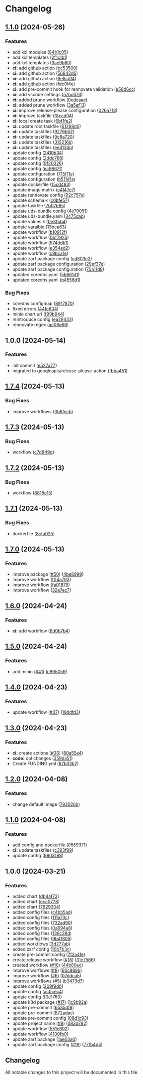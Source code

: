 # Changelog

## [1.1.0](https://github.com/beholdenkey/forge-package-k3d/compare/v1.0.0...v1.1.0) (2024-05-26)


### Features

* add kcl modules ([84b1c05](https://github.com/beholdenkey/forge-package-k3d/commit/84b1c054b998d63d0de9d5714f8878144e40299f))
* add kcl templates ([2f1c1b1](https://github.com/beholdenkey/forge-package-k3d/commit/2f1c1b174820e0ff695f8daa74813475b26d7d01))
* add kcl templates ([3ae9b60](https://github.com/beholdenkey/forge-package-k3d/commit/3ae9b608a438642fd3bab99cd9ad13aa7ea6562c))
* **ci:** add github action ([bc53500](https://github.com/beholdenkey/forge-package-k3d/commit/bc53500bc7a3903771cf24cd7ad586730c876815))
* **ci:** add github action ([56842d6](https://github.com/beholdenkey/forge-package-k3d/commit/56842d6b86c634ad3bca71ce50d5102bc0e286f3))
* **ci:** add github action ([6e8cdf4](https://github.com/beholdenkey/forge-package-k3d/commit/6e8cdf4e2dd176e73bc93b1fb25cc8b3bfd43991))
* **ci:** add github action ([fdc0f4e](https://github.com/beholdenkey/forge-package-k3d/commit/fdc0f4ec6aed14bd71e33d908b0e49c8d7833393))
* **ci:** add pre-commit hook for rennovate validation ([e56d6cc](https://github.com/beholdenkey/forge-package-k3d/commit/e56d6cc60c428d546e3bf0ac6cb3884df5054584))
* **ci:** add vscode settings ([a7bc673](https://github.com/beholdenkey/forge-package-k3d/commit/a7bc673885cb4398466b81e4f83334b7eaddb7a8))
* **ci:** added prune workflow ([0cdeaae](https://github.com/beholdenkey/forge-package-k3d/commit/0cdeaaea822c4b7751dd5415e62393819fa08fd6))
* **ci:** added prune workflow ([3a5ef13](https://github.com/beholdenkey/forge-package-k3d/commit/3a5ef13177cad75191b6acbd790c081efb764a55))
* **ci:** improve release-please configuration ([026a7f3](https://github.com/beholdenkey/forge-package-k3d/commit/026a7f31e59cf426415cf7dfeeabd0c04dc0e88e))
* **ci:** improve taskfile ([f8ccd04](https://github.com/beholdenkey/forge-package-k3d/commit/f8ccd04b2eb28bf606720665a409ec0bea99dad1))
* **ci:** local create task ([6bf1fe2](https://github.com/beholdenkey/forge-package-k3d/commit/6bf1fe2aecb00b0d1244c49761cc2f6f1024f26c))
* **ci:** update root taskfile ([61269d0](https://github.com/beholdenkey/forge-package-k3d/commit/61269d0e4467fe828fbc91203dbe90b746007e5c))
* **ci:** update taskfiles ([9276b52](https://github.com/beholdenkey/forge-package-k3d/commit/9276b52fdf1b437d3ac933531b155fc27e587fa0))
* **ci:** update taskfiles ([9c8a720](https://github.com/beholdenkey/forge-package-k3d/commit/9c8a720f2989ef6a7af68d4f03a96cad0ed7aab7))
* **ci:** update taskfiles ([313216b](https://github.com/beholdenkey/forge-package-k3d/commit/313216bda546c021722ec9be7561bcafd12eec04))
* **ci:** update taskfiles ([ee413db](https://github.com/beholdenkey/forge-package-k3d/commit/ee413db6b96e85afa702fb178fd678df1755b7ac))
* update config ([2410b34](https://github.com/beholdenkey/forge-package-k3d/commit/2410b3450d72f283a535c4c749df463b2c142fc2))
* update config ([2ddc768](https://github.com/beholdenkey/forge-package-k3d/commit/2ddc768dbaef09f4486c934cebf5a369756760f6))
* update config ([9f20326](https://github.com/beholdenkey/forge-package-k3d/commit/9f2032658d337122962b32ce9de0c92923005589))
* update config ([ec9967f](https://github.com/beholdenkey/forge-package-k3d/commit/ec9967f65b68ed4feb93499281bb88c16321c691))
* update configuration ([715f11e](https://github.com/beholdenkey/forge-package-k3d/commit/715f11e3c1b8e8bd489b8342738cb0cc9d1b45b5))
* update configuration ([b511d1a](https://github.com/beholdenkey/forge-package-k3d/commit/b511d1aa1880939090259e018aa97cc9a3807134))
* update dockerfile ([15cd483](https://github.com/beholdenkey/forge-package-k3d/commit/15cd4838a629935eb7884035e5ff7881a2eea9d6))
* update image matrix ([e4f47e7](https://github.com/beholdenkey/forge-package-k3d/commit/e4f47e717b6f4abd675e027b42bb83c8ce50a639))
* update rennovate config ([92c757e](https://github.com/beholdenkey/forge-package-k3d/commit/92c757e4bb13909051f052911ddb2d7ec6bff537))
* update schema.k ([c0bfe57](https://github.com/beholdenkey/forge-package-k3d/commit/c0bfe578fe302e65b6e17e6580e7ddae9f404e5d))
* update taskfile ([7b07b85](https://github.com/beholdenkey/forge-package-k3d/commit/7b07b85665f970cebeb0c21ea349c909b103ca31))
* update uds-bundle config ([4e79051](https://github.com/beholdenkey/forge-package-k3d/commit/4e79051cd6d5a0483f6abec902a4315bda4aa339))
* update uds-bundle.yaml ([3475dab](https://github.com/beholdenkey/forge-package-k3d/commit/3475dab43d43933d223298d8bb3ff59263544fef))
* update values.k ([0e3f5b4](https://github.com/beholdenkey/forge-package-k3d/commit/0e3f5b41643a1f0670aa4412cdd46c8bb5e888e1))
* update varaible ([13bea63](https://github.com/beholdenkey/forge-package-k3d/commit/13bea637afdd67bfd5b8339e33f425420cf38674))
* update workflow ([b10912f](https://github.com/beholdenkey/forge-package-k3d/commit/b10912ffce99599f60a41a8b98075fe332607cf9))
* update workflow ([0bf7925](https://github.com/beholdenkey/forge-package-k3d/commit/0bf79254ead1c34bf31b415197c00f0f86f1b3ad))
* update workflow ([574ddb1](https://github.com/beholdenkey/forge-package-k3d/commit/574ddb13751a0192e1c43bc394a5b1c6c052c795))
* update workflow ([e354ed2](https://github.com/beholdenkey/forge-package-k3d/commit/e354ed267ff5fd88d845dc37837d1fecde95921c))
* update workflow ([c9bca1e](https://github.com/beholdenkey/forge-package-k3d/commit/c9bca1e19e3bdd629adb9723079944f794d3e20a))
* update zarf package config ([cd803e2](https://github.com/beholdenkey/forge-package-k3d/commit/cd803e27404f3d9a13f6a9a50684be6b0e63d2dd))
* update zarf package configuration ([29ef37e](https://github.com/beholdenkey/forge-package-k3d/commit/29ef37ee1b9b8ee52ed6c2bd81ae5a88289e183c))
* update zarf package configuration ([70a11d8](https://github.com/beholdenkey/forge-package-k3d/commit/70a11d8cdd891243b2d7b9c3c788220e8f14f66a))
* updated coredns.yaml ([5b661d1](https://github.com/beholdenkey/forge-package-k3d/commit/5b661d1792460307adcba379d822ae1a0691e225))
* updated coredns.yaml ([b4556d1](https://github.com/beholdenkey/forge-package-k3d/commit/b4556d12bc5c3c03a40535a07099dfbda3f0f90c))


### Bug Fixes

* coredns configmap ([8917870](https://github.com/beholdenkey/forge-package-k3d/commit/89178700cc2e43b206de7805c8c1f6c85e1526fc))
* fixed errors ([44fc604](https://github.com/beholdenkey/forge-package-k3d/commit/44fc604534a6c0afbcdf78493a34899d30f29e14))
* minio chart url ([f99b944](https://github.com/beholdenkey/forge-package-k3d/commit/f99b944313586c970167d177a187058ce98a9d4f))
* reintroduce config ([ea29433](https://github.com/beholdenkey/forge-package-k3d/commit/ea29433839d86d933c35b041455b11398fbe4c31))
* rennovate regex ([ac06e66](https://github.com/beholdenkey/forge-package-k3d/commit/ac06e66818689c8cb782ca03c5f8b8bb1f6fe6df))

## 1.0.0 (2024-05-14)


### Features

* init commit ([e527a77](https://github.com/beholdenkey/forge-package-k3d/commit/e527a77e185526cee812f5af84e362dbd9d25fb3))
* migrated to googleapis/release-please-action ([fbba451](https://github.com/beholdenkey/forge-package-k3d/commit/fbba4516462f6e04bb6b123455e2ab447e0a95c6))

## [1.7.4](https://github.com/beholdenkey/forge-package-k3d/compare/v1.7.3...v1.7.4) (2024-05-13)


### Bug Fixes

* improve workflows ([3b6fecb](https://github.com/beholdenkey/forge-package-k3d/commit/3b6fecb8ad04f2a9c87ade952c7e4b3affa17419))

## [1.7.3](https://github.com/beholdenkey/forge-package-k3d/compare/v1.7.2...v1.7.3) (2024-05-13)


### Bug Fixes

* workflow ([c7d849d](https://github.com/beholdenkey/forge-package-k3d/commit/c7d849dd19d233876cdc88a7c3c0f8b4777ec717))

## [1.7.2](https://github.com/beholdenkey/forge-package-k3d/compare/v1.7.1...v1.7.2) (2024-05-13)


### Bug Fixes

* workflow ([8818e15](https://github.com/beholdenkey/forge-package-k3d/commit/8818e15b174e9c23c534578b6d2b8a0d87c6882a))

## [1.7.1](https://github.com/beholdenkey/forge-package-k3d/compare/v1.7.0...v1.7.1) (2024-05-13)


### Bug Fixes

* dockerfile ([8cfa025](https://github.com/beholdenkey/forge-package-k3d/commit/8cfa0250b3feca36d8967156e26d77ed9ceb217c))

## [1.7.0](https://github.com/beholdenkey/forge-package-k3d/compare/v1.6.0...v1.7.0) (2024-05-13)


### Features

* improve package ([#50](https://github.com/beholdenkey/forge-package-k3d/issues/50)) ([4be8999](https://github.com/beholdenkey/forge-package-k3d/commit/4be89991f12c627b435a7df5502cc6a84eefc8f3))
* improve workflow ([f04a793](https://github.com/beholdenkey/forge-package-k3d/commit/f04a79371f9ce9dca511eef287b3ec38a3cc84e8))
* improve workflow ([fa01879](https://github.com/beholdenkey/forge-package-k3d/commit/fa01879baacce90f445ed3c4ec1526e6aa69f12c))
* improve workflow ([32a7ec7](https://github.com/beholdenkey/forge-package-k3d/commit/32a7ec76a23a205c7717821a637f26e488c17bad))

## [1.6.0](https://github.com/beholdenkey/forge-package-k3d/compare/v1.5.0...v1.6.0) (2024-04-24)


### Features

* **ci:** add workflow ([8d0b7b4](https://github.com/beholdenkey/forge-package-k3d/commit/8d0b7b4f2f6a52e72949661c2121bccb0c024dc1))

## [1.5.0](https://github.com/beholdenkey/forge-package-k3d/compare/v1.4.0...v1.5.0) (2024-04-24)


### Features

* add minio ([#41](https://github.com/beholdenkey/forge-package-k3d/issues/41)) ([c895059](https://github.com/beholdenkey/forge-package-k3d/commit/c895059eb8966763913c029870c54b345162c2fa))

## [1.4.0](https://github.com/beholdenkey/forge-package-k3d/compare/v1.3.0...v1.4.0) (2024-04-23)

### Features

- update workflow ([#37](https://github.com/beholdenkey/forge-package-k3d/issues/37)) ([19ddfd3](https://github.com/beholdenkey/forge-package-k3d/commit/19ddfd39fe3af617edf0357f9c6081bcf615fc27))

## [1.3.0](https://github.com/beholdenkey/forge-package-k3d/compare/v1.2.0...v1.3.0) (2024-04-23)

### Features

- **ci:** create actions ([#36](https://github.com/beholdenkey/forge-package-k3d/issues/36)) ([80a55a4](https://github.com/beholdenkey/forge-package-k3d/commit/80a55a4ae4e0f0187e09ff9968c833f649f298c5))
- **code:** qol changes ([359da51](https://github.com/beholdenkey/forge-package-k3d/commit/359da51f4ed15f619c55e600be70302cc463810b))
- Create FUNDING.yml ([87b33b7](https://github.com/beholdenkey/forge-package-k3d/commit/87b33b7d34de6ce521e7e244155a26b1c69b80ae))

## [1.2.0](https://github.com/beholdenkey/zarf-package-k3d/compare/v1.1.0...v1.2.0) (2024-04-08)

### Features

- change default image ([793026b](https://github.com/beholdenkey/zarf-package-k3d/commit/793026b3f1b0d41b934f0438223322c99408c0cb))

## [1.1.0](https://github.com/beholdenkey/zarf-package-k3d/compare/v1.0.0...v1.1.0) (2024-04-08)

### Features

- add config and dockerfile ([0559371](https://github.com/beholdenkey/zarf-package-k3d/commit/05593718cb8985af9c77c85c62c510102a4012ce))
- **ci:** update taskfiles ([c393f99](https://github.com/beholdenkey/zarf-package-k3d/commit/c393f99cf3d04269a55f3ecd0c00dadd89af9c04))
- update config ([9903198](https://github.com/beholdenkey/zarf-package-k3d/commit/9903198e1e54935d71a3d5e5939ff4c6cbb0a3ca))

## 1.0.0 (2024-03-21)

### Features

- added chart ([db4af73](https://github.com/beholdenkey/zarf-package-k3d/commit/db4af731a194b6b6f4b5f3249e18e23fa78c733a))
- added chart ([ecc0778](https://github.com/beholdenkey/zarf-package-k3d/commit/ecc07787f5d05d7525e91a97ac082e3620fb60ec))
- added chart ([7929304](https://github.com/beholdenkey/zarf-package-k3d/commit/7929304b62e8bfde5448a904523a07e6dfa3df5e))
- added config files ([c4bb5ad](https://github.com/beholdenkey/zarf-package-k3d/commit/c4bb5ad2b668935c0bee18c41616f1d57fdfb91e))
- added config files ([111a73c](https://github.com/beholdenkey/zarf-package-k3d/commit/111a73cf45d32d961cccac8712d5e83d1febc852))
- added config files ([732ad90](https://github.com/beholdenkey/zarf-package-k3d/commit/732ad90ef647d68dc06f248a6c47a5fef0d55f89))
- added config files ([0a694a8](https://github.com/beholdenkey/zarf-package-k3d/commit/0a694a8531e811aea3e9cc93f48e845a39d8695a))
- added config files ([136c38d](https://github.com/beholdenkey/zarf-package-k3d/commit/136c38d42178443fefb1d7a4385910e0c07a3141))
- added config files ([9b41805](https://github.com/beholdenkey/zarf-package-k3d/commit/9b418051e0afea12f6a14928d0a32ba05671511f))
- added workflows ([3d277ab](https://github.com/beholdenkey/zarf-package-k3d/commit/3d277ab8c44d8bc9dd2a97a460564bd8c5cd87fa))
- added zarf config ([10b7b3c](https://github.com/beholdenkey/zarf-package-k3d/commit/10b7b3c53895d6b692ed530922e62e235a727fb4))
- create pre-commit config ([7f2a4fe](https://github.com/beholdenkey/zarf-package-k3d/commit/7f2a4feed4aa1689eea76d7bc35c85187739805b))
- create release workflow ([#18](https://github.com/beholdenkey/zarf-package-k3d/issues/18)) ([31c7566](https://github.com/beholdenkey/zarf-package-k3d/commit/31c7566c950ba9b940a72d0ae0df92d4ff098eca))
- created workflow ([#10](https://github.com/beholdenkey/zarf-package-k3d/issues/10)) ([44b80ec](https://github.com/beholdenkey/zarf-package-k3d/commit/44b80ec9d6cf4bcae3ba857fbf07632951514b9a))
- improve worflows ([#8](https://github.com/beholdenkey/zarf-package-k3d/issues/8)) ([60c989b](https://github.com/beholdenkey/zarf-package-k3d/commit/60c989b08e0a666d194f6cd7749cc505c092b9f6))
- improve workflow ([#6](https://github.com/beholdenkey/zarf-package-k3d/issues/6)) ([07ddca5](https://github.com/beholdenkey/zarf-package-k3d/commit/07ddca5a73da24258de1ad1e5613bf922d94b90e))
- improve workflows ([#5](https://github.com/beholdenkey/zarf-package-k3d/issues/5)) ([b3473d7](https://github.com/beholdenkey/zarf-package-k3d/commit/b3473d7eb6eb4fa912cae75ae6866fc452526856))
- update config ([269f9d0](https://github.com/beholdenkey/zarf-package-k3d/commit/269f9d0d4e1a1e29573798a3edc28c031879ca69))
- update config ([ac0cec4](https://github.com/beholdenkey/zarf-package-k3d/commit/ac0cec47c00a49f425b075d23b074e678bd2a65a))
- update config ([f0e1760](https://github.com/beholdenkey/zarf-package-k3d/commit/f0e17603349ce8440a9d11522538e2b87220ae48))
- update k3d package ([#17](https://github.com/beholdenkey/zarf-package-k3d/issues/17)) ([1c9b92a](https://github.com/beholdenkey/zarf-package-k3d/commit/1c9b92aa1e201f1d60c8cf365d140370cee99f52))
- update pre-commit ([6535df8](https://github.com/beholdenkey/zarf-package-k3d/commit/6535df81fb3cddd677afcaf121b4b5b114383fff))
- update pre-commit ([872adac](https://github.com/beholdenkey/zarf-package-k3d/commit/872adacfd7cca4f2ef1c4a9be9843badebbd41cc))
- update pre-commit config ([08d1c93](https://github.com/beholdenkey/zarf-package-k3d/commit/08d1c93c6c743f329b3177be0a261416910179dd))
- update project name ([#9](https://github.com/beholdenkey/zarf-package-k3d/issues/9)) ([083d782](https://github.com/beholdenkey/zarf-package-k3d/commit/083d7827848636dc20995775f661553eb16153e5))
- update workflow ([551e602](https://github.com/beholdenkey/zarf-package-k3d/commit/551e602a3812bbd95beb108cf0cb08419273f4cf))
- update workflow ([4100fb0](https://github.com/beholdenkey/zarf-package-k3d/commit/4100fb0883e6557a33db16ef4905d17e6b5a5d20))
- update zarf package ([1ae03a0](https://github.com/beholdenkey/zarf-package-k3d/commit/1ae03a0da4d83df9f61dac27a54abd2bce595f97))
- update zarf package config ([#16](https://github.com/beholdenkey/zarf-package-k3d/issues/16)) ([77fb4d5](https://github.com/beholdenkey/zarf-package-k3d/commit/77fb4d534ec2f68cbb08ccb3ecb46372fe0f8ec1))

## Changelog

All notable changes to this project will be documented in this file.
